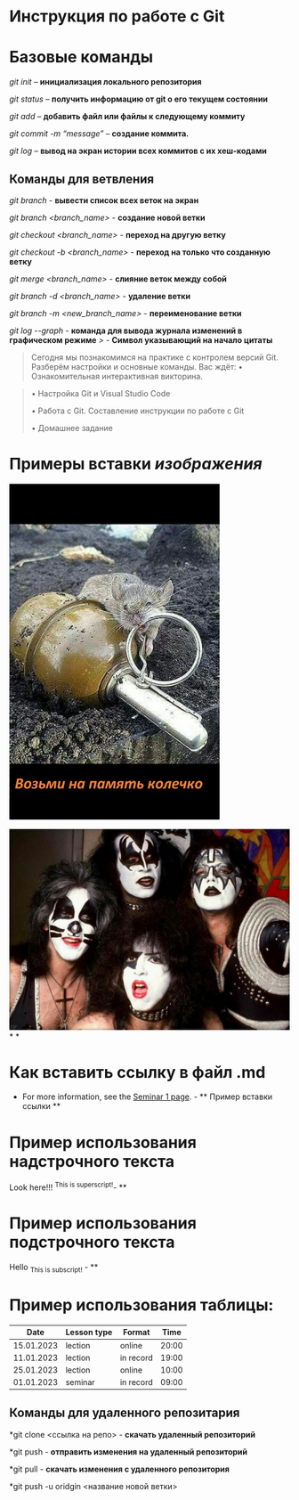 # Инструкция по работе с Git

# Базовые команды

*git init* – **инициализация локального репозитория**

*git status* – **получить информацию от git о его текущем состоянии**

*git add* – **добавить файл или файлы к следующему коммиту**

*git commit -m “message”* – **создание коммита.**

*git log* – **вывод на экран истории всех коммитов с их хеш-кодами**

## Команды для ветвления

*git branch* - **вывести список всех веток на экран**

*git branch <branch_name>* - **создание новой ветки**

*git checkout <branch_name>* - **переход на другую ветку**

*git checkout -b <branch_name>* - **переход на только что созданную ветку**

*git merge <branch_name>* - **слияние веток между собой**

*git branch -d <branch_name>* - **удаление ветки**

*git branch -m <new_branch_name>* - **переименование ветки**

*git log --graph* - **команда для вывода журнала изменений в графическом режиме**
*>* - **Символ указывающий на начало цитаты**
> Сегодня мы познакомимся на практике с контролем версий Git. Разберём настройки и основные команды.
Вас ждёт:
>• Ознакомительная интерактивная викторина.

>• Настройка Git и Visual Studio Code
>
>• Работа с Git. Составление инструкции по работе с Git
>
>• Домашнее задание

# Примеры вставки *изображения*
![Просто картинка](souvenir.jpg "Крайне приветливая мышь") 

![Просто картинка](KISS.jpg "KISS") 
*
*
# Как вставить ссылку в файл .md

* For more information, see the [Seminar 1 page](https://gb.ru/lessons/296271). - ** Пример вставки ссылки **
# Пример использования **надстрочного текста**

Look here!!! <sup>This is superscript!</sup>- ** 




#  Пример использования **подстрочного текста**
 Hello <sub>This is subscript!</sub> - ** 




# Пример использования таблицы:
|Date      |Lesson type |Format      |Time        |
|----------|------------|------------|------------|
|15.01.2023|lection|online|20:00|
|11.01.2023 |lection    |in record   |19:00|
|25.01.2023|lection|online|10:00|
|01.01.2023 |seminar    |in record   |09:00|


## Команды для удаленного репозитария

*git clone <ссылка на репо> - **скачать удаленный репозиторий**

*git push - **отправить изменения на удаленный репозиторий**

*git pull - **скачать изменения с удаленного репозитория**

*git push -u oridgin <название новой ветки>

